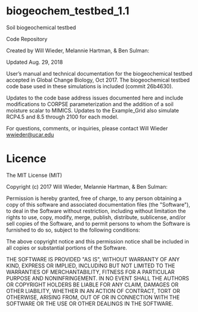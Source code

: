 # biogeochem_testbed_1.1
Soil biogeochemical testbed 

Code Repository

Created by Will Wieder, Melannie Hartman, & Ben Sulman: 

Updated Aug. 29, 2018

User’s manual and technical documentation for the biogeochemical testbed accepted in Global Change Biology, Oct 2017.
The biogeochemical testbed code base used in these simulations is included (commit 26b4630).

Updates to the code base address issues documented here and include modifications to CORPSE parameterization and the addition of a soil moisture scalar to MIMICS. Updates to the Example_Grid also simulate RCP4.5 and 8.5 through 2100 for each model.

For questions, comments, or inquiries, please contact Will Wieder wwieder@ucar.edu

# Licence

The MIT License (MIT)

Copyright (c) 2017 Will Wieder, Melannie Hartman, & Ben Sulman:

Permission is hereby granted, free of charge, to any person obtaining a copy of this software and associated documentation files (the "Software"), to deal in the Software without restriction, including without limitation the rights to use, copy, modify, merge, publish, distribute, sublicense, and/or sell copies of the Software, and to permit persons to whom the Software is furnished to do so, subject to the following conditions:

The above copyright notice and this permission notice shall be included in all copies or substantial portions of the Software.

THE SOFTWARE IS PROVIDED "AS IS", WITHOUT WARRANTY OF ANY KIND, EXPRESS OR IMPLIED, INCLUDING BUT NOT LIMITED TO THE WARRANTIES OF MERCHANTABILITY, FITNESS FOR A PARTICULAR PURPOSE AND NONINFRINGEMENT. IN NO EVENT SHALL THE AUTHORS OR COPYRIGHT HOLDERS BE LIABLE FOR ANY CLAIM, DAMAGES OR OTHER LIABILITY, WHETHER IN AN ACTION OF CONTRACT, TORT OR OTHERWISE, ARISING FROM, OUT OF OR IN CONNECTION WITH THE SOFTWARE OR THE USE OR OTHER DEALINGS IN THE SOFTWARE.
